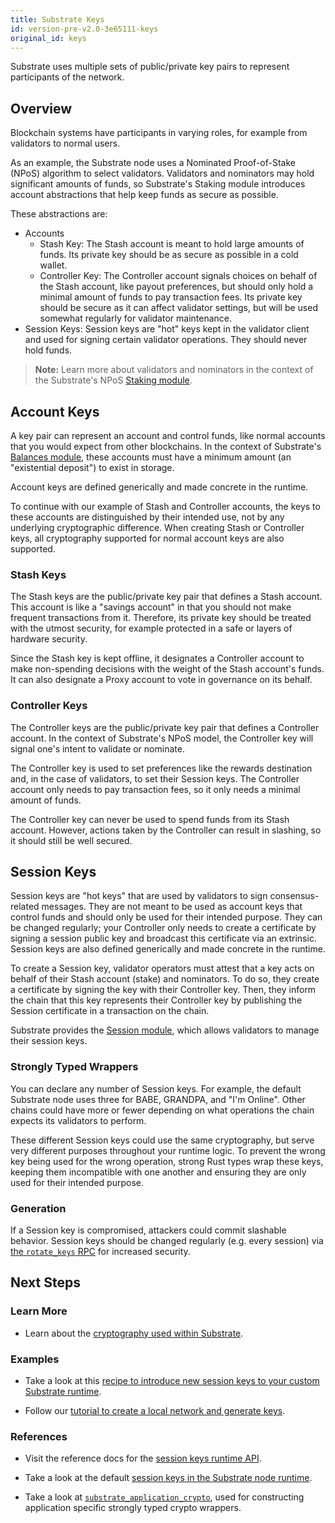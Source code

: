 ```yaml
---
title: Substrate Keys
id: version-pre-v2.0-3e65111-keys
original_id: keys
---
```


Substrate uses multiple sets of public/private key pairs to represent participants of the network.

## Overview

Blockchain systems have participants in varying roles, for example from validators to normal users.

As an example, the Substrate node uses a Nominated Proof-of-Stake (NPoS) algorithm to select
validators. Validators and nominators may hold significant amounts of funds, so Substrate's Staking
module introduces account abstractions that help keep funds as secure as possible.

These abstractions are:

- Accounts
    - Stash Key: The Stash account is meant to hold large amounts of funds. Its private key should
      be as secure as possible in a cold wallet.
    - Controller Key: The Controller account signals choices on behalf of the Stash account, like
      payout preferences, but should only hold a minimal amount of funds to pay transaction fees.
      Its private key should be secure as it can affect validator settings, but will be used
      somewhat regularly for validator maintenance. 
- Session Keys: Session keys are "hot" keys kept in the validator client and used for signing
  certain validator operations. They should never hold funds.

 > **Note:** Learn more about validators and nominators in the context of the Substrate's NPoS
 > [Staking module](https://substrate.dev/rustdocs/pre-v2.0-3e65111/pallet_staking/index.html).

## Account Keys

A key pair can represent an account and control funds, like normal accounts that you would expect
from other blockchains. In the context of Substrate's [Balances
module](https://substrate.dev/rustdocs/pre-v2.0-3e65111/pallet_balances/index.html), these accounts must have a minimum amount (an
"existential deposit") to exist in storage.

Account keys are defined generically and made concrete in the runtime.

To continue with our example of Stash and Controller accounts, the keys to these accounts are
distinguished by their intended use, not by any underlying cryptographic difference. When creating
Stash or Controller keys, all cryptography supported for normal account keys are also supported.

### Stash Keys

The Stash keys are the public/private key pair that defines a Stash account. This account is like a
"savings account" in that you should not make frequent transactions from it. Therefore, its private
key should be treated with the utmost security, for example protected in a safe or layers of
hardware security.

Since the Stash key is kept offline, it designates a Controller account to make non-spending
decisions with the weight of the Stash account's funds. It can also designate a Proxy account to
vote in governance on its behalf.

### Controller Keys

The Controller keys are the public/private key pair that defines a Controller account. In the
context of Substrate's NPoS model, the Controller key will signal one's intent to validate or
nominate.

The Controller key is used to set preferences like the rewards destination and, in the case of
validators, to set their Session keys. The Controller account only needs to pay transaction fees, so
it only needs a minimal amount of funds.

The Controller key can never be used to spend funds from its Stash account. However, actions taken
by the Controller can result in slashing, so it should still be well secured.

## Session Keys

Session keys are "hot keys" that are used by validators to sign consensus-related messages. They are
not meant to be used as account keys that control funds and should only be used for their intended
purpose. They can be changed regularly; your Controller only needs to create a certificate by
signing a session public key and broadcast this certificate via an extrinsic. Session keys are also
defined generically and made concrete in the runtime.

To create a Session key, validator operators must attest that a key acts on behalf of their Stash
account (stake) and nominators. To do so, they create a certificate by signing the key with their
Controller key. Then, they inform the chain that this key represents their Controller key by
publishing the Session certificate in a transaction on the chain.

Substrate provides the [Session module](https://substrate.dev/rustdocs/pre-v2.0-3e65111/pallet_session/index.html), which allows
validators to manage their session keys.

### Strongly Typed Wrappers

You can declare any number of Session keys. For example, the default Substrate node uses three for
BABE, GRANDPA, and "I'm Online". Other chains could have more or fewer depending on what operations
the chain expects its validators to perform.

These different Session keys could use the same cryptography, but serve very different purposes
throughout your runtime logic. To prevent the wrong key being used for the wrong operation, strong
Rust types wrap these keys, keeping them incompatible with one another and ensuring they are only
used for their intended purpose.

### Generation

If a Session key is compromised, attackers could commit slashable behavior. Session keys should be
changed regularly (e.g. every session) via [the `rotate_keys`
RPC](https://substrate.dev/rustdocs/pre-v2.0-3e65111/sc_rpc/author/trait.AuthorApi.html#tymethod.rotate_keys) for increased
security.

## Next Steps

### Learn More

* Learn about the [cryptography used within Substrate](conceptual/cryptography/index.md).

### Examples

* Take a look at this [recipe to introduce new session keys to your custom Substrate runtime](TODO).

* Follow our [tutorial to create a local network and generate keys](TODO).

### References

* Visit the reference docs for the [session keys runtime
  API](https://substrate.dev/rustdocs/pre-v2.0-3e65111/sp_session/trait.SessionKeys.html).

* Take a look at the default [session keys in the Substrate node
  runtime](https://substrate.dev/rustdocs/pre-v2.0-3e65111/node_runtime/struct.SessionKeys.html).

* Take a look at
  [`substrate_application_crypto`](https://substrate.dev/rustdocs/pre-v2.0-3e65111/sp_application_crypto/index.html), used
  for constructing application specific strongly typed crypto wrappers.

